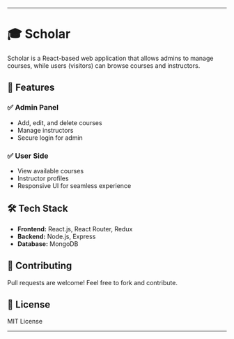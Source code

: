 

---

# 🎓 Scholar  

Scholar is a React-based web application that allows admins to manage courses, while users (visitors) can browse courses and instructors.  

## 🚀 Features  

### ✅ Admin Panel  
- Add, edit, and delete courses  
- Manage instructors  
- Secure login for admin  

### ✅ User Side  
- View available courses  
- Instructor profiles  
- Responsive UI for seamless experience  

## 🛠️ Tech Stack  
- **Frontend:** React.js, React Router, Redux  
- **Backend:** Node.js,  Express
- **Database:**  MongoDB
 


## 👥 Contributing  

Pull requests are welcome! Feel free to fork and contribute.  

## 📜 License  

MIT License  

---

